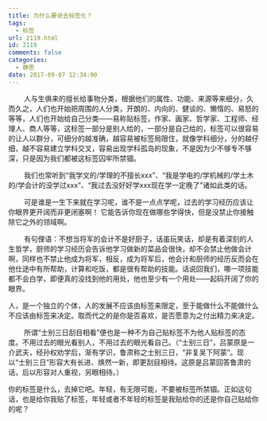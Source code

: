```yaml
---
title: 为什么要说去标签化？
tags:
  - 标签
url: 2119.html
id: 2119
comments: false
categories:
  - 静思
date: 2017-09-07 12:34:00
---
```


        人与生俱来的擅长给事物分类，根据他们的属性、功能、来源等来细分，久而久之，人们也开始把周围的人分类，开朗的、内向的、健谈的、懒惰的、易怒的等等，人们也开始给自己分类——易称贴标签，作家、画家、哲学家、工程师、经理人、商人等等，这标签一部分是别人给的，一部分是自己给的，标签可以很容易的让人以群分，可细分的越准确，越容易被标签局限住，就像学科细分，分的越仔细，越不容易建立学科交叉，容易出现学科孤岛的现象，不是因为少不够专不够深，只是因为我们都被这标签囚牢所禁锢。

        我们也常听到“我学文的/学理的不擅长xxx”、“我是学电的/学机械的/学土木的/学会计的没学过xxx”、“我过去没好好学xxx现在学一定晚了”诸如此类的话。

        可是谁是一生下来就在学习呢，谁不是一点点学呢，过去的学习经历应该让你眼界更开阔而非更闭塞啊！ 它能告诉你现在做哪些学得快，但是没禁止你接触除它之外的领域啊。

        有句俚语：不想当将军的会计不是好厨子，话虽玩笑话，却是有着深刻的人生哲学，厨师的学习经历会告诉他学习做新的菜品会很快，却不会禁止他做会计啊，同样也不禁止他成为将军，相反，成为将军后，他会计和厨师的经历反而会在他仕途中有所帮助，计算和吃饭，都是很有帮助的技能。话说回我们，哪一项技能都不会白学，即便真的没找到他的用处，他也至少有一个用处——起码开阔了你的眼界。

人，是一个独立的个体，人的发展不应该由标签来限定，至于能做什么不能做什么不应该由标签来决定。取而代之的是你是否喜欢，是否愿意为之付出精力来决定。

        所谓“士别三日刮目相看”便也是一种不为自己贴标签不为他人贴标签的态度。不用过去的眼光看别人，不用过去的眼光看自己。（“士别三日”，吕蒙原是一介武夫，经孙权劝学后，渐有学识，鲁肃称之士别三日，“非复吴下阿蒙”。现以“士别三日”形容大有长进、焕然一新，即更刮目相待。这原是吕蒙回答鲁肃的话，后以形容对人重视，另眼相待。）

你的标签是什么，去掉它吧。年轻，有无限可能，不要被标签所禁锢。正如这句话，也是给你我贴了标签，年轻或者不年轻的标签是我贴给你的还是你自己贴给你的呢？